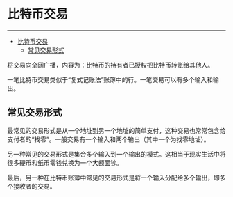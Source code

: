 <!--
 * @Author: ZhXZhao
 * @Date: 2020-02-17 22:53:03
 * @LastEditors: ZhXZhao
 * @LastEditTime: 2020-02-17 22:53:04
 * @Description: 
 -->

# 比特币交易

---

- [比特币交易](#%e6%af%94%e7%89%b9%e5%b8%81%e4%ba%a4%e6%98%93)
  - [常见交易形式](#%e5%b8%b8%e8%a7%81%e4%ba%a4%e6%98%93%e5%bd%a2%e5%bc%8f)

将交易向全网广播，内容为：比特币的持有者已授权把比特币转账给其他人。

一笔比特币交易类似于“复式记账法”账簿中的行。一笔交易可以有多个输入和输出。

## 常见交易形式

最常见的交易形式是从一个地址到另一个地址的简单支付，这种交易也常常包含给支付者的“找零”。一般交易有一个输入和两个输出（其中一个为找零地址）。

另一种常见的交易形式是集合多个输入到一个输出的模式。这相当于现实生活中将很多硬币和纸币零钱兑换为一个大额面钞。

最后，另一种在比特币账簿中常见的交易形式是将一个输入分配给多个输出，即多个接收者的交易。



